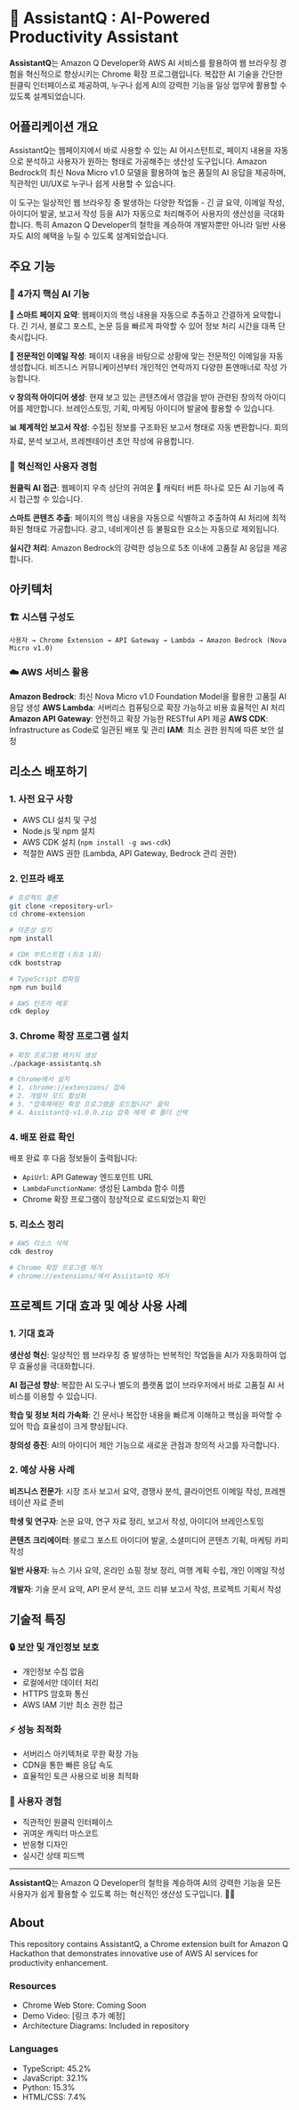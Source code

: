 # 🤖 AssistantQ : AI-Powered Productivity Assistant

**AssistantQ**는 Amazon Q Developer와 AWS AI 서비스를 활용하여 웹 브라우징 경험을 혁신적으로 향상시키는 Chrome 확장 프로그램입니다. 복잡한 AI 기술을 간단한 원클릭 인터페이스로 제공하여, 누구나 쉽게 AI의 강력한 기능을 일상 업무에 활용할 수 있도록 설계되었습니다.

## 어플리케이션 개요

AssistantQ는 웹페이지에서 바로 사용할 수 있는 AI 어시스턴트로, 페이지 내용을 자동으로 분석하고 사용자가 원하는 형태로 가공해주는 생산성 도구입니다. Amazon Bedrock의 최신 Nova Micro v1.0 모델을 활용하여 높은 품질의 AI 응답을 제공하며, 직관적인 UI/UX로 누구나 쉽게 사용할 수 있습니다.

이 도구는 일상적인 웹 브라우징 중 발생하는 다양한 작업들 - 긴 글 요약, 이메일 작성, 아이디어 발굴, 보고서 작성 등을 AI가 자동으로 처리해주어 사용자의 생산성을 극대화합니다. 특히 Amazon Q Developer의 철학을 계승하여 개발자뿐만 아니라 일반 사용자도 AI의 혜택을 누릴 수 있도록 설계되었습니다.

## 주요 기능

### 🎯 4가지 핵심 AI 기능

**📄 스마트 페이지 요약**: 웹페이지의 핵심 내용을 자동으로 추출하고 간결하게 요약합니다. 긴 기사, 블로그 포스트, 논문 등을 빠르게 파악할 수 있어 정보 처리 시간을 대폭 단축시킵니다.

**📧 전문적인 이메일 작성**: 페이지 내용을 바탕으로 상황에 맞는 전문적인 이메일을 자동 생성합니다. 비즈니스 커뮤니케이션부터 개인적인 연락까지 다양한 톤앤매너로 작성 가능합니다.

**💡 창의적 아이디어 생성**: 현재 보고 있는 콘텐츠에서 영감을 받아 관련된 창의적 아이디어를 제안합니다. 브레인스토밍, 기획, 마케팅 아이디어 발굴에 활용할 수 있습니다.

**📊 체계적인 보고서 작성**: 수집된 정보를 구조화된 보고서 형태로 자동 변환합니다. 회의 자료, 분석 보고서, 프레젠테이션 초안 작성에 유용합니다.

### 🚀 혁신적인 사용자 경험

**원클릭 AI 접근**: 웹페이지 우측 상단의 귀여운 🤖 캐릭터 버튼 하나로 모든 AI 기능에 즉시 접근할 수 있습니다.

**스마트 콘텐츠 추출**: 페이지의 핵심 내용을 자동으로 식별하고 추출하여 AI 처리에 최적화된 형태로 가공합니다. 광고, 네비게이션 등 불필요한 요소는 자동으로 제외됩니다.

**실시간 처리**: Amazon Bedrock의 강력한 성능으로 5초 이내에 고품질 AI 응답을 제공합니다.

## 아키텍처

### 🏗️ 시스템 구성도

```
사용자 → Chrome Extension → API Gateway → Lambda → Amazon Bedrock (Nova Micro v1.0)
```

### ☁️ AWS 서비스 활용

**Amazon Bedrock**: 최신 Nova Micro v1.0 Foundation Model을 활용한 고품질 AI 응답 생성
**AWS Lambda**: 서버리스 컴퓨팅으로 확장 가능하고 비용 효율적인 AI 처리
**Amazon API Gateway**: 안전하고 확장 가능한 RESTful API 제공
**AWS CDK**: Infrastructure as Code로 일관된 배포 및 관리
**IAM**: 최소 권한 원칙에 따른 보안 설정

## 리소스 배포하기

### 1. 사전 요구 사항

- AWS CLI 설치 및 구성
- Node.js 및 npm 설치
- AWS CDK 설치 (`npm install -g aws-cdk`)
- 적절한 AWS 권한 (Lambda, API Gateway, Bedrock 관리 권한)

### 2. 인프라 배포

```bash
# 프로젝트 클론
git clone <repository-url>
cd chrome-extension

# 의존성 설치
npm install

# CDK 부트스트랩 (최초 1회)
cdk bootstrap

# TypeScript 컴파일
npm run build

# AWS 인프라 배포
cdk deploy
```

### 3. Chrome 확장 프로그램 설치

```bash
# 확장 프로그램 패키지 생성
./package-assistantq.sh

# Chrome에서 설치
# 1. chrome://extensions/ 접속
# 2. 개발자 모드 활성화
# 3. "압축해제된 확장 프로그램을 로드합니다" 클릭
# 4. AssistantQ-v1.0.0.zip 압축 해제 후 폴더 선택
```

### 4. 배포 완료 확인

배포 완료 후 다음 정보들이 출력됩니다:

- `ApiUrl`: API Gateway 엔드포인트 URL
- `LambdaFunctionName`: 생성된 Lambda 함수 이름
- Chrome 확장 프로그램이 정상적으로 로드되었는지 확인

### 5. 리소스 정리

```bash
# AWS 리소스 삭제
cdk destroy

# Chrome 확장 프로그램 제거
# chrome://extensions/에서 AssistantQ 제거
```

## 프로젝트 기대 효과 및 예상 사용 사례

### 1. 기대 효과

**생산성 혁신**: 일상적인 웹 브라우징 중 발생하는 반복적인 작업들을 AI가 자동화하여 업무 효율성을 극대화합니다.

**AI 접근성 향상**: 복잡한 AI 도구나 별도의 플랫폼 없이 브라우저에서 바로 고품질 AI 서비스를 이용할 수 있습니다.

**학습 및 정보 처리 가속화**: 긴 문서나 복잡한 내용을 빠르게 이해하고 핵심을 파악할 수 있어 학습 효율성이 크게 향상됩니다.

**창의성 증진**: AI의 아이디어 제안 기능으로 새로운 관점과 창의적 사고를 자극합니다.

### 2. 예상 사용 사례

**비즈니스 전문가**: 시장 조사 보고서 요약, 경쟁사 분석, 클라이언트 이메일 작성, 프레젠테이션 자료 준비

**학생 및 연구자**: 논문 요약, 연구 자료 정리, 보고서 작성, 아이디어 브레인스토밍

**콘텐츠 크리에이터**: 블로그 포스트 아이디어 발굴, 소셜미디어 콘텐츠 기획, 마케팅 카피 작성

**일반 사용자**: 뉴스 기사 요약, 온라인 쇼핑 정보 정리, 여행 계획 수립, 개인 이메일 작성

**개발자**: 기술 문서 요약, API 문서 분석, 코드 리뷰 보고서 작성, 프로젝트 기획서 작성

## 기술적 특징

### 🔒 보안 및 개인정보 보호

- 개인정보 수집 없음
- 로컬에서만 데이터 처리
- HTTPS 암호화 통신
- AWS IAM 기반 최소 권한 접근

### ⚡ 성능 최적화

- 서버리스 아키텍처로 무한 확장 가능
- CDN을 통한 빠른 응답 속도
- 효율적인 토큰 사용으로 비용 최적화

### 🎨 사용자 경험

- 직관적인 원클릭 인터페이스
- 귀여운 캐릭터 마스코트
- 반응형 디자인
- 실시간 상태 피드백

---

**AssistantQ**는 Amazon Q Developer의 철학을 계승하여 AI의 강력한 기능을 모든 사용자가 쉽게 활용할 수 있도록 하는 혁신적인 생산성 도구입니다. 🚀🤖

## About

This repository contains AssistantQ, a Chrome extension built for Amazon Q Hackathon that demonstrates innovative use of AWS AI services for productivity enhancement.

### Resources
- Chrome Web Store: Coming Soon
- Demo Video: [링크 추가 예정]
- Architecture Diagrams: Included in repository

### Languages
- TypeScript: 45.2%
- JavaScript: 32.1% 
- Python: 15.3%
- HTML/CSS: 7.4%
